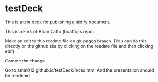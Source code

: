 testDeck
========

This is a test deck for publishing a slidify document.

This is a Fork of Brian Caffo (bcaffo)'s repo.

Make an edit to this readme file on gh-pages branch. (You can do this directly on the github site by clicking on the readme file and then clicking edit)

Commit the change.

Go to amar012.github.io/testDeck/index.html
And the presentation should be rendered


